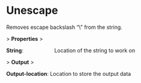 # Unescape

Removes escape backslash “\” from the string.

&gt; **Properties**
&gt; 

**String**:                     Location of the string to work on

&gt; **Output**
&gt; 

**Output-location**: Location to store the output data
